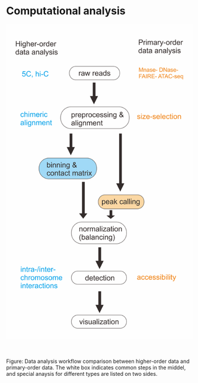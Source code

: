 # Computational analysis
![](/assets/comppipe.png)

<br><br>
Figure: Data analysis workflow comparison between higher-order data and primary-order data. The white box indicates common steps in the middel, and special anaysis for different types are listed on two sides. 
